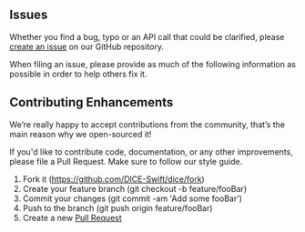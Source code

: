 ## Issues

Whether you find a bug, typo or an API call that could be clarified, please [create an issue](https://github.com/DICE-Swift/dice/issues) on our GitHub repository.

When filing an issue, please provide as much of the following information as possible in order to help others fix it.

## Contributing Enhancements

We’re really happy to accept contributions from the community, that’s the main reason why we open-sourced it!

If you'd like to contribute code, documentation, or any other improvements, please file a Pull Request. Make sure to follow our style guide.

1. Fork it (https://github.com/DICE-Swift/dice/fork)
2. Create your feature branch (git checkout -b feature/fooBar)
3. Commit your changes (git commit -am 'Add some fooBar')
4. Push to the branch (git push origin feature/fooBar)
5. Create a new [Pull Request](https://github.com/DICE-Swift/dice/pulls)
